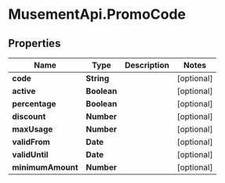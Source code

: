 # MusementApi.PromoCode

## Properties
Name | Type | Description | Notes
------------ | ------------- | ------------- | -------------
**code** | **String** |  | [optional] 
**active** | **Boolean** |  | [optional] 
**percentage** | **Boolean** |  | [optional] 
**discount** | **Number** |  | [optional] 
**maxUsage** | **Number** |  | [optional] 
**validFrom** | **Date** |  | [optional] 
**validUntil** | **Date** |  | [optional] 
**minimumAmount** | **Number** |  | [optional] 



